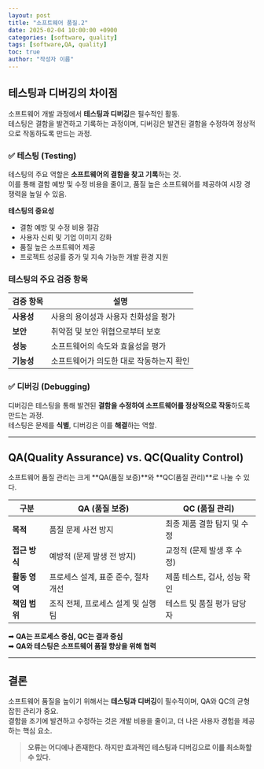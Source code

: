 ```yaml
---
layout: post
title: "소프트웨어 품질.2"
date: 2025-02-04 10:00:00 +0900
categories: [software, quality]
tags: [software,QA, quality]
toc: true
author: "작성자 이름"
---
```


## 테스팅과 디버깅의 차이점  

소프트웨어 개발 과정에서 **테스팅과 디버깅**은 필수적인 활동.  
테스팅은 결함을 발견하고 기록하는 과정이며, 디버깅은 발견된 결함을 수정하여 정상적으로 작동하도록 만드는 과정.

### ✅ 테스팅 (Testing)  
테스팅의 주요 역할은 **소프트웨어의 결함을 찾고 기록**하는 것.  
이를 통해 결함 예방 및 수정 비용을 줄이고, 품질 높은 소프트웨어를 제공하여 시장 경쟁력을 높일 수 있음.

**테스팅의 중요성**
- 결함 예방 및 수정 비용 절감
- 사용자 신뢰 및 기업 이미지 강화
- 품질 높은 소프트웨어 제공
- 프로젝트 성공률 증가 및 지속 가능한 개발 환경 지원  

### 테스팅의 주요 검증 항목  

| 검증 항목 | 설명 |
|-----------|--------------------------------------------------|
| **사용성** | 사용의 용이성과 사용자 친화성을 평가 |
| **보안**   | 취약점 및 보안 위협으로부터 보호 |
| **성능**   | 소프트웨어의 속도와 효율성을 평가 |
| **기능성** | 소프트웨어가 의도한 대로 작동하는지 확인 |

### ✅ 디버깅 (Debugging)  
디버깅은 테스팅을 통해 발견된 **결함을 수정하여 소프트웨어를 정상적으로 작동**하도록 만드는 과정.  
테스팅은 문제를 **식별**, 디버깅은 이를 **해결**하는 역할.

---

## QA(Quality Assurance) vs. QC(Quality Control)  

소프트웨어 품질 관리는 크게 **QA(품질 보증)**와 **QC(품질 관리)**로 나눌 수 있다.  

| 구분  | **QA (품질 보증)** | **QC (품질 관리)** |
|--------|----------------------|----------------------|
| **목적** | 품질 문제 사전 방지 | 최종 제품 결함 탐지 및 수정 |
| **접근 방식** | 예방적 (문제 발생 전 방지) | 교정적 (문제 발생 후 수정) |
| **활동 영역** | 프로세스 설계, 표준 준수, 절차 개선 | 제품 테스트, 검사, 성능 확인 |
| **책임 범위** | 조직 전체, 프로세스 설계 및 실행 팀 | 테스트 및 품질 평가 담당자 |

➡ **QA는 프로세스 중심, QC는 결과 중심**  
➡ **QA와 테스팅은 소프트웨어 품질 향상을 위해 협력**  

---

## 결론  
소프트웨어 품질을 높이기 위해서는 **테스팅과 디버깅**이 필수적이며, QA와 QC의 균형 잡힌 관리가 중요.  
결함을 조기에 발견하고 수정하는 것은 개발 비용을 줄이고, 더 나은 사용자 경험을 제공하는 핵심 요소.

> **오류는 어디에나 존재한다. 하지만 효과적인 테스팅과 디버깅으로 이를 최소화할 수 있다.**  
